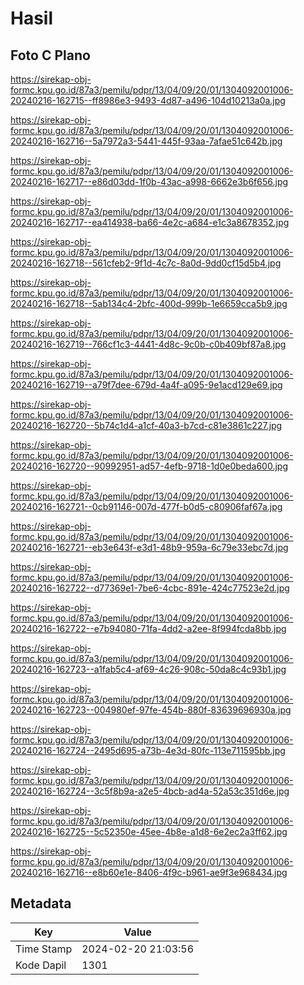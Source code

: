 # Hasil

## Foto C Plano

https://sirekap-obj-formc.kpu.go.id/87a3/pemilu/pdpr/13/04/09/20/01/1304092001006-20240216-162715--ff8986e3-9493-4d87-a496-104d10213a0a.jpg

https://sirekap-obj-formc.kpu.go.id/87a3/pemilu/pdpr/13/04/09/20/01/1304092001006-20240216-162716--5a7972a3-5441-445f-93aa-7afae51c642b.jpg

https://sirekap-obj-formc.kpu.go.id/87a3/pemilu/pdpr/13/04/09/20/01/1304092001006-20240216-162717--e86d03dd-1f0b-43ac-a998-6662e3b6f656.jpg

https://sirekap-obj-formc.kpu.go.id/87a3/pemilu/pdpr/13/04/09/20/01/1304092001006-20240216-162717--ea414938-ba66-4e2c-a684-e1c3a8678352.jpg

https://sirekap-obj-formc.kpu.go.id/87a3/pemilu/pdpr/13/04/09/20/01/1304092001006-20240216-162718--561cfeb2-9f1d-4c7c-8a0d-9dd0cf15d5b4.jpg

https://sirekap-obj-formc.kpu.go.id/87a3/pemilu/pdpr/13/04/09/20/01/1304092001006-20240216-162718--5ab134c4-2bfc-400d-999b-1e6659cca5b9.jpg

https://sirekap-obj-formc.kpu.go.id/87a3/pemilu/pdpr/13/04/09/20/01/1304092001006-20240216-162719--766cf1c3-4441-4d8c-9c0b-c0b409bf87a8.jpg

https://sirekap-obj-formc.kpu.go.id/87a3/pemilu/pdpr/13/04/09/20/01/1304092001006-20240216-162719--a79f7dee-679d-4a4f-a095-9e1acd129e69.jpg

https://sirekap-obj-formc.kpu.go.id/87a3/pemilu/pdpr/13/04/09/20/01/1304092001006-20240216-162720--5b74c1d4-a1cf-40a3-b7cd-c81e3861c227.jpg

https://sirekap-obj-formc.kpu.go.id/87a3/pemilu/pdpr/13/04/09/20/01/1304092001006-20240216-162720--90992951-ad57-4efb-9718-1d0e0beda600.jpg

https://sirekap-obj-formc.kpu.go.id/87a3/pemilu/pdpr/13/04/09/20/01/1304092001006-20240216-162721--0cb91146-007d-477f-b0d5-c80906faf67a.jpg

https://sirekap-obj-formc.kpu.go.id/87a3/pemilu/pdpr/13/04/09/20/01/1304092001006-20240216-162721--eb3e643f-e3d1-48b9-959a-6c79e33ebc7d.jpg

https://sirekap-obj-formc.kpu.go.id/87a3/pemilu/pdpr/13/04/09/20/01/1304092001006-20240216-162722--d77369e1-7be6-4cbc-891e-424c77523e2d.jpg

https://sirekap-obj-formc.kpu.go.id/87a3/pemilu/pdpr/13/04/09/20/01/1304092001006-20240216-162722--e7b94080-71fa-4dd2-a2ee-8f994fcda8bb.jpg

https://sirekap-obj-formc.kpu.go.id/87a3/pemilu/pdpr/13/04/09/20/01/1304092001006-20240216-162723--a1fab5c4-af69-4c26-908c-50da8c4c93b1.jpg

https://sirekap-obj-formc.kpu.go.id/87a3/pemilu/pdpr/13/04/09/20/01/1304092001006-20240216-162723--004980ef-97fe-454b-880f-83639696930a.jpg

https://sirekap-obj-formc.kpu.go.id/87a3/pemilu/pdpr/13/04/09/20/01/1304092001006-20240216-162724--2495d695-a73b-4e3d-80fc-113e711595bb.jpg

https://sirekap-obj-formc.kpu.go.id/87a3/pemilu/pdpr/13/04/09/20/01/1304092001006-20240216-162724--3c5f8b9a-a2e5-4bcb-ad4a-52a53c351d6e.jpg

https://sirekap-obj-formc.kpu.go.id/87a3/pemilu/pdpr/13/04/09/20/01/1304092001006-20240216-162725--5c52350e-45ee-4b8e-a1d8-6e2ec2a3ff62.jpg

https://sirekap-obj-formc.kpu.go.id/87a3/pemilu/pdpr/13/04/09/20/01/1304092001006-20240216-162716--e8b60e1e-8406-4f9c-b961-ae9f3e968434.jpg


## Metadata

| Key        | Value               |
| ---------- | ------------------- |
| Time Stamp | 2024-02-20 21:03:56 |
| Kode Dapil | 1301                |



